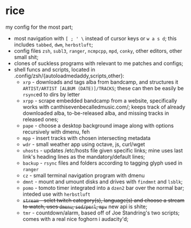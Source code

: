 # rice
my config for the most part;
- most navigation with `[ ; ' \` instead of cursor keys or `w a s d`; this includes `tabbed`, `dwm`, `herbstluft`; 
- config files `zsh`, `subl3`, `ranger`, `ncmpcpp`, `mpd`, `conky`, other editors, other small shit;
- clones of suckless programs with relevant to me patches and configs;
- shell funcs and scripts, located in .config/zsh/{autoloadmedaddy,scripts,other}:
  - `xrp` - downloads and tags alba from bandcamp, and structures it `ARTIST/ARTIST [ALBUM (DATE)]/TRACKS`; these can then be easily be `rsync`ed to dirs by letter
  - `xrpp` - scrape embedded bandcamp from a website, specifically works with canthisevenbecalledmusic.com/; keeps track of already downloaded alba, to-be-released alba, and missing tracks in released ones; 
  - `pape` - choose a desktop background image along with options recursively with dmenu, feh
  - `mpp` - insert tracks with chosen intersecting metadata
  - `wdr` - small weather app using octave, js, curl/wget
  - `uhosts` - updates /etc/hosts file given specific links; mine uses last link's heading lines as the mandatory/default lines;
  - `backup` -  `rsync` files and folders according to tagging glyph used in `ranger`
  - `cz` - small terminal navigation program with dmenu
  - `dmnt` - mount and umount disks and drives with `findmnt` and `lsblk`;
  - `pomo` - tomoto timer integrated into a `dzen2` bar over the normal bar; inteded use with `herbstluft`
  - ~~`stream` - selct twitch category(s), language(s) and choose a stream to watch, uses `dmenu`, `sed/perl`, `mpv`~~ new api is shite;
  - `tmr` - countdown/alarm, based off of Joe Standring's two scripts; comes with a real nice foghorn i audacity'd;